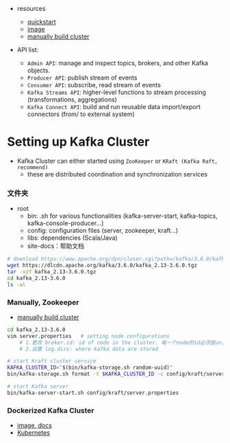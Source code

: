 - resources

  - [quickstart](https://kafka.apache.org/documentation/#quickstart)
  - [image](https://hub.docker.com/r/bitnami/kafka)
  - [manually build cluster](https://www.bilibili.com/video/BV19y4y1b7Uo?p=4)

- API list:
  - `Admin API`: manage and inspect topics, brokers, and other Kafka objects.
  - `Producer API`: publish stream of events
  - `Consumer API`: subscribe, read stream of events
  - `Kafka Streams API`: higher-level functions to stream processing (transformations, aggregations)
  - `Kafka Connect API`: build and run reusable data import/export connectors (from/ to external system)

# Setting up Kafka Cluster

- Kafka Cluster can either started using `ZooKeeper` or `KRaft (Kafka Raft, recommend)`
  - these are distributed coordination and synchronization services

### 文件夹

- root
  - bin: .sh for various functionalities (kafka-server-start, kafka-topics, kafka-console-producer...)
  - config: configuration files (server, zookeeper, kraft...)
  - libs: dependencies (Scala/Java)
  - site-docs：帮助文档

```bash
# download https://www.apache.org/dyn/closer.cgi?path=/kafka/3.6.0/kafka_2.13-3.6.0.tgz
wget https://dlcdn.apache.org/kafka/3.6.0/kafka_2.13-3.6.0.tgz
tar -xzf kafka_2.13-3.6.0.tgz
cd kafka_2.13-3.6.0
ls -al
```

### Manually, Zookeeper

- [manually build cluster](https://www.bilibili.com/video/BV19y4y1b7Uo?p=4)

```bash
cd kafka_2.13-3.6.0
vim server.properties   # setting node configurations
    # 1.更改 broker.id: id of node in the cluster. 每一个node的id必须是unique！
    # 2.设置 log.dirs: where kafka data are stored

# start Kraft cluster service
KAFKA_CLUSTER_ID="$(bin/kafka-storage.sh random-uuid)"
bin/kafka-storage.sh format -t $KAFKA_CLUSTER_ID -c config/kraft/server.properties

# start Kafka server
bin/kafka-server-start.sh config/kraft/server.properties
```

### Dockerized Kafka Cluster

- [image, docs](https://hub.docker.com/r/bitnami/kafka)
- [Kubernetes](https://github.com/bitnami/charts/tree/main/bitnami/kafka)
